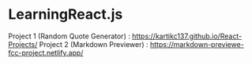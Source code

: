 # LearningReact.js

Project 1 (Random Quote Generator) : https://kartikc137.github.io/React-Projects/
Project 2 (Markdown Previewer) : https://markdown-previewe-fcc-project.netlify.app/